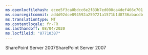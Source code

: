 ```yaml
---
ms.openlocfilehash: ecee5f3ca0bdcc6e2f83b7ed000ca4def466c701
ms.sourcegitcommit: ad4d92dce894592a259721a1571b1d8736abacdb
ms.translationtype: MT
ms.contentlocale: fr-FR
ms.lasthandoff: 08/04/2020
ms.locfileid: "87710387"
---
```

<span data-ttu-id="af0c8-101">SharePoint Server 2007</span><span class="sxs-lookup"><span data-stu-id="af0c8-101">SharePoint Server 2007</span></span>
